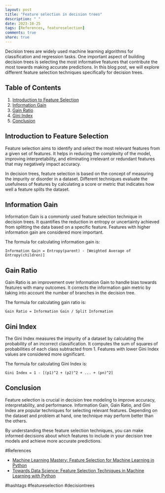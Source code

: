```yaml
---
layout: post
title: "Feature selection in decision trees"
description: " "
date: 2023-10-25
tags: [References, featureselection]
comments: true
share: true
---
```


Decision trees are widely used machine learning algorithms for classification and regression tasks. One important aspect of building decision trees is selecting the most informative features that contribute the most towards making accurate predictions. In this blog post, we will explore different feature selection techniques specifically for decision trees.

## Table of Contents
1. [Introduction to Feature Selection](#introduction-to-feature-selection)
2. [Information Gain](#information-gain)
3. [Gain Ratio](#gain-ratio)
4. [Gini Index](#gini-index)
5. [Conclusion](#conclusion)

## Introduction to Feature Selection

Feature selection aims to identify and select the most relevant features from a given set of features. It helps in reducing the complexity of the model, improving interpretability, and eliminating irrelevant or redundant features that may negatively impact accuracy.

In decision trees, feature selection is based on the concept of measuring the impurity or disorder in a dataset. Different techniques evaluate the usefulness of features by calculating a score or metric that indicates how well a feature splits the dataset.

## Information Gain

Information Gain is a commonly used feature selection technique in decision trees. It quantifies the reduction in entropy or uncertainty achieved from splitting the data based on a specific feature. Features with higher information gain are considered more important.

The formula for calculating information gain is:

```
Information Gain = Entropy(parent) - [Weighted Average of Entropy(children)]
```

## Gain Ratio

Gain Ratio is an improvement over Information Gain to handle bias towards features with many outcomes. It corrects the information gain metric by taking into account the number of branches in the decision tree.

The formula for calculating gain ratio is:

```
Gain Ratio = Information Gain / Split Information
```

## Gini Index

The Gini Index measures the impurity of a dataset by calculating the probability of an incorrect classification. It computes the sum of squares of probabilities of each class subtracted from 1. Features with lower Gini Index values are considered more significant.

The formula for calculating Gini Index is:

```
Gini Index = 1 - [(p1)^2 + (p2)^2 + ... + (pn)^2]
```

## Conclusion

Feature selection is crucial in decision tree modeling to improve accuracy, interpretability, and performance. Information Gain, Gain Ratio, and Gini Index are popular techniques for selecting relevant features. Depending on the dataset and problem at hand, one technique may perform better than the others.

By understanding these feature selection techniques, you can make informed decisions about which features to include in your decision tree models and achieve more accurate predictions.

#References
- [Machine Learning Mastery: Feature Selection for Machine Learning in Python](https://machinelearningmastery.com/feature-selection-machine-learning-python/)
- [Towards Data Science: Feature Selection Techniques in Machine Learning with Python](https://towardsdatascience.com/feature-selection-techniques-in-machine-learning-with-python-f24e7da3f36e)

#hashtags
#featureselection #decisiontrees